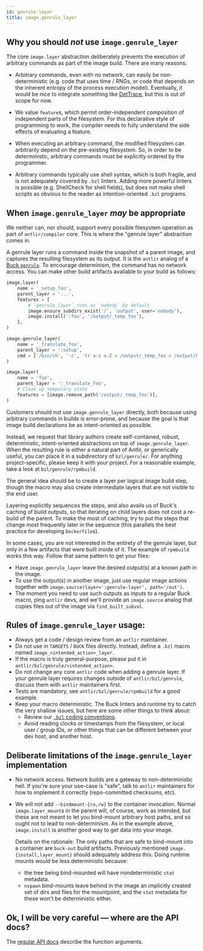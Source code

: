 ```yaml
---
id: genrule-layer
title: image.genrule_layer
---
```


## Why you should *not* use `image.genrule_layer`

The core `image.layer` abstraction deliberately prevents the execution of
arbitrary commands as part of the image build.  There are many reasons:

  - Arbitrary commands, even with no network, can easily be
    non-deterministic (e.g. code that uses time / RNGs, or code that
    depends on the inherent entropy of the process execution model).
    Eventually, it would be nice to integrate something like
    [DetTrace](https://github.com/dettrace/dettrace), but this is out of
    scope for now.

  - We value `feature`s, which permit order-independent composition of
    independent parts of the filesystem.  For this declarative style of
    programming to work, the compiler needs to fully understand the side
    effects of evaluating a feature.

  - When executing an arbitrary command, the modified filesystem can
    arbitrarily depend on the pre-existing filesystem.  So, in order to be
    deterministic, arbitrary commands must be explicitly ordered by the
    programmer.

  - Arbitrary commands typically use shell syntax, which is both fragile, and
    is not adequately covered by `.bzl` linters. Adding more powerful linters
    is possible (e.g. ShellCheck for shell fields), but does not make shell
    scripts as obvious to the reader as intention-oriented `.bzl` programs.

## When `image.genrule_layer` *may* be appropriate

We neither can, nor should, support every possible filesystem operation as
part of `antlir/compiler` core.  This is where the "genrule layer"
abstraction comes in.

A genrule layer runs a command inside the snapshot of a parent image, and
captures the resulting filesystem as its output.  It is the `antlir` analog
of a [Buck `genrule`](https://buck.build/rule/genrule.html).  To encourage
determinism, the command has no network access.  You can make other build
artifacts available to your build as follows:

```py
image.layer(
    name = '_setup_foo',
    parent_layer = '...',
    features = [
        # `genrule_layer` runs as `nobody` by default
        image.ensure_subdirs_exist('/', 'output', user='nobody'),
        image.install(':foo', '/output/_temp_foo'),
    ],
)

image.genrule_layer(
    name = '_translate_foo',
    parent_layer = ':setup',
    cmd = ['/bin/sh', '-c', 'tr a-z a-Z < /output/_temp_foo > /output/FOO'],
)

image.layer(
    name = 'foo',
    parent_layer = ':_translate_foo',
    # Clean up temporary state
    features = [image.remove_path('/output/_temp_foo')],
)
```

Customers should not use `image.genrule_layer` directly, both because using
arbitrary commands in builds is error-prone, and because the goal is that
image build declarations be as intent-oriented as possible.

Instead, we request that library authors create self-contained, robust,
deterministic, intent-oriented abstractions on top of `image.genrule_layer`.
When the resulting rule is either a natural part of Antlir, or generically
useful, you can place it in a subdirectory of `bzl/genrule/`.  For anything
project-specific, please keep it with your project.  For a reasonable
example, take a look at `bzl/genrule/rpmbuild`.

The general idea should be to create a layer per logical image build step,
though the macro may also create intermediate layers that are not visible to
the end user.

Layering explicitly sequences the steps, and also avails us of Buck's
caching of build outputs, so that iterating on child layers does not cost a
re-build of the parent.  To make the most of caching, try to put the steps
that change most frequently later in the sequence (this parallels the best
practice for developing `Dockerfile`s).

In some cases, you are not interested in the entirety of the genrule layer,
but only in a few artifacts that were built inside of it.  The example of
`rpmbuild` works this way.  Follow that same pattern to get your files:
  - Have `image.genrule_layer` leave the desired output(s) at a known path
    in the image.
  - To use the output(s) in another image, just use regular image actions
    together with `image.source(layer=':genrule-layer', path='/out')`.
  - The moment you need to use such outputs as inputs to a regular Buck
    macro, ping `antlir` devs, and we'll provide an `image.source`
    analog that copies files out of the image via `find_built_subvol`.

## Rules of `image.genrule_layer` usage:

  - Always get a code / design review from an `antlir` maintainer.
  - Do not use in `TARGETS` / `BUCK` files directly.  Instead, define a
    `.bzl` macro named `image_<intended_action>_layer`.
  - If the macro is truly general-purpose, please put it in
    `antlir/bzl/genrule/<intended_action>`.
  - Do not change any core `antlir` code when adding a genrule layer.  If
    your genrule layer requires changes outside of `antlir/bzl/genrule`,
    discuss them with `antlir` maintainers first.
  - Tests are mandatory, see `antlir/bzl/genrule/rpmbuild` for a good
    example.
  - Keep your macro deterministic.  The Buck linters and runtime try to
    catch the very shallow issues, but here are some other things to think
    about:
      - Review our [`.bzl` coding
        conventions](contributing/coding-conventions/bzl-and-targets).
      - Avoid reading clocks or timestamps from the filesystem, or local
        user / group IDs, or other things that can be different between your
        dev host, and another host.

## Deliberate limitations of the `image.genrule_layer` implementation

  - No network access. Network builds are a gateway to non-deterministic hell.
    If you're sure your use-case is "safe", talk to `antlir` maintainers
    for how to implement it correctly (repo-committed checksums, etc).

  - We will not add `--bindmount-{ro,rw}` to the container invocation.
    Normal `image.layer_mount`s in the parent will, of course, work as
    intended, but these are not meant to let you bind-mount arbitrary host
    paths, and so ought not to lead to non-determinism. As in the example
    above, `image.install` is another good way to get data into your image.

    Details on the rationale: The only paths that are safe to bind-mount
    into a container are `buck-out` build artifacts. Previously mentioned
    `image.{install,layer_mount}` should adequately address this. Doing
    runtime mounts would be less deterministic because:
      - the tree being bind-mounted will have nondeterministic `stat` metadata.
      - `nspawn` bind-mounts leave behind in the image an implicitly created
         set of dirs and files for the mountpoint, and the `stat` metadata
         for these won't be deterministic either.

## Ok, I will be very careful &mdash; where are the API docs?

The [regular API docs](api/image#genrule_layer) describe the function arguments.
